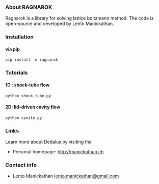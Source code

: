 ### About RAGNAROK ###

 Ragnarok is a library for solving lattice boltzmann method. The code is open-source and developed by Lento Manickathan.

### Installation ###

#### via pip
```shell
pip install -e ragnarok
```

### Tutorials ###

#### 1D : shock-tube flow
```shell
python shock_tube.py
```

#### 2D: lid-driven cavity flow
```shell
python cavity.py
```


### Links ###

Learn more about Dedalus by visiting the

* Personal homepage: <http://manickathan.ch>


### Contact info ###

* Lento Manickathan <lento.manickathan@gmail.com>
